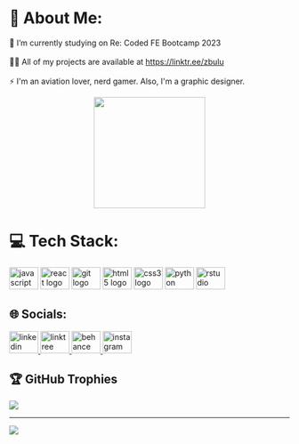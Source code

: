 # 💫 About Me:
🔭 I’m currently studying on Re: Coded FE Bootcamp 2023<br><br>👨‍💻 All of my projects are available at https://linktr.ee/zbulu<br><br>⚡ I'm an aviation lover, nerd gamer. Also, I'm a graphic designer.

<div align="center">
  <img height="200" src="https://media.tenor.com/BJ-9w-MUVCMAAAAC/tis100-sad.gif"  />
</div>

# 💻 Tech Stack:
<div align="left">
  <img src="https://cdn.jsdelivr.net/gh/devicons/devicon/icons/javascript/javascript-original.svg" height="40" width="52" alt="javascript logo"  />
  <img src="https://cdn.jsdelivr.net/gh/devicons/devicon/icons/react/react-original.svg" height="40" width="52" alt="react logo"  />
  <img src="https://cdn.jsdelivr.net/gh/devicons/devicon/icons/git/git-original.svg" height="40" width="52" alt="git logo"  />
  <img src="https://cdn.jsdelivr.net/gh/devicons/devicon/icons/html5/html5-original.svg" height="40" width="52" alt="html5 logo"  />
  <img src="https://cdn.jsdelivr.net/gh/devicons/devicon/icons/css3/css3-original.svg" height="40" width="52" alt="css3 logo"  />
  <img src="https://cdn.jsdelivr.net/gh/devicons/devicon/icons/python/python-original.svg" height="40" width="52" alt="python logo"  />
  <img src="https://cdn.jsdelivr.net/gh/devicons/devicon/icons/rstudio/rstudio-original.svg" height="40" width="52" alt="rstudio logo"  />
  
</div>


## 🌐 Socials:
<div align="left">
  <a href="https://www.linkedin.com/in/gulperi-ozbulut/" target="_blank">
    <img src="https://raw.githubusercontent.com/maurodesouza/profile-readme-generator/master/src/assets/icons/social/linkedin/default.svg" width="52" height="40" alt="linkedin logo"  />
  </a>
  <a href="https://linktr.ee/zbulu" target="_blank">
    <img src="https://raw.githubusercontent.com/maurodesouza/profile-readme-generator/master/src/assets/icons/social/linktree/default.svg" width="52" height="40" alt="linktree logo"  />
  </a>
  <a href="https://www.behance.net/bosboslo" target="_blank">
    <img src="https://raw.githubusercontent.com/maurodesouza/profile-readme-generator/master/src/assets/icons/social/behance/default.svg" width="52" height="40" alt="behance logo"  />
  </a>
  <a href="https://www.instagram.com/gperry_design/" target="_blank">
    <img src="https://raw.githubusercontent.com/maurodesouza/profile-readme-generator/master/src/assets/icons/social/instagram/default.svg" width="52" height="40" alt="instagram logo"  />
  </a>
</div>



## 🏆 GitHub Trophies
![](https://github-profile-trophy.vercel.app/?username=Gperyy&theme=dracula&no-frame=false&no-bg=false&margin-w=4)

---
[![](https://visitcount.itsvg.in/api?id=Gperyy&icon=1&color=0)](https://visitcount.itsvg.in)



